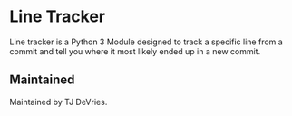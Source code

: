# Line Tracker

Line tracker is a Python 3 Module designed to track a specific line from a commit and tell you where it most likely ended up in a new commit.

## Maintained

Maintained by TJ DeVries.
